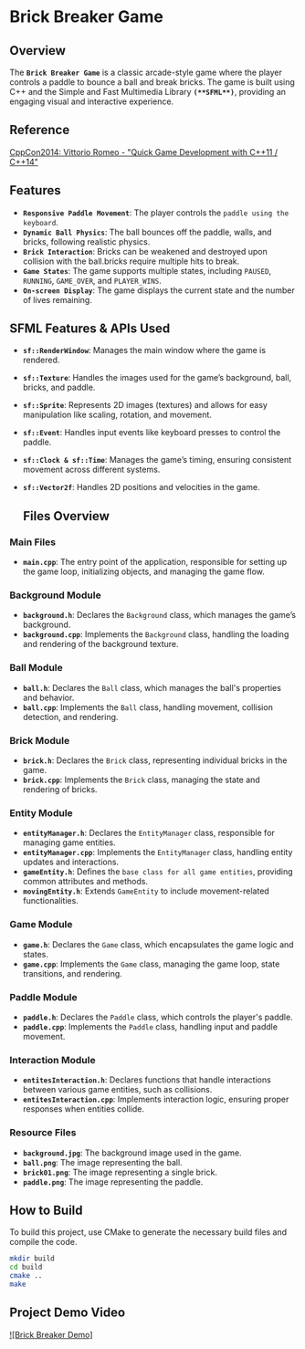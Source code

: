 # Brick Breaker Game

## Overview
The **`Brick Breaker Game`** is a classic arcade-style game where the player controls a paddle to bounce a ball and break bricks. The game is built using C++ and the Simple and Fast Multimedia Library **`(**SFML**)`**, providing an engaging visual and interactive experience.

## Reference
[CppCon2014: Vittorio Romeo - "Quick Game Development with C++11 / C++14"](https://www.youtube.com/watch?v=TC9zhufV_Z8)

## Features
- **`Responsive Paddle Movement`**: The player controls the `paddle using the keyboard`.
- **`Dynamic Ball Physics`**: The ball bounces off the paddle, walls, and bricks, following realistic physics.
- **`Brick Interaction`**: Bricks can be weakened and destroyed upon collision with the ball.bricks require multiple hits to break.
- **`Game States`**: The game supports multiple states, including `PAUSED`, `RUNNING`, `GAME_OVER`, and `PLAYER_WINS`.
- **`On-screen Display`**: The game displays the current state and the number of lives remaining.

## SFML Features & APIs Used

- **`sf::RenderWindow`**: Manages the main window where the game is rendered.
- **`sf::Texture`**: Handles the images used for the game’s background, ball, bricks, and paddle.
- **`sf::Sprite`**: Represents 2D images (textures) and allows for easy manipulation like scaling, rotation, and movement.
- **`sf::Event`**: Handles input events like keyboard presses to control the paddle.
- **`sf::Clock & sf::Time`**: Manages the game’s timing, ensuring consistent movement across different systems.
- **`sf::Vector2f`**: Handles 2D positions and velocities in the game.

  ## Files Overview

### Main Files
- **`main.cpp`**: The entry point of the application, responsible for setting up the game loop, initializing objects, and managing the game flow.

### Background Module
- **`background.h`**: Declares the `Background` class, which manages the game’s background.
- **`background.cpp`**: Implements the `Background` class, handling the loading and rendering of the background texture.

### Ball Module
- **`ball.h`**: Declares the `Ball` class, which manages the ball's properties and behavior.
- **`ball.cpp`**: Implements the `Ball` class, handling movement, collision detection, and rendering.

### Brick Module
- **`brick.h`**: Declares the `Brick` class, representing individual bricks in the game.
- **`brick.cpp`**: Implements the `Brick` class, managing the state and rendering of bricks.

### Entity Module
- **`entityManager.h`**: Declares the `EntityManager` class, responsible for managing game entities.
- **`entityManager.cpp`**: Implements the `EntityManager` class, handling entity updates and interactions.
- **`gameEntity.h`**: Defines the `base class for all game entities`, providing common attributes and methods.
- **`movingEntity.h`**: Extends `GameEntity` to include movement-related functionalities.

### Game Module
- **`game.h`**: Declares the `Game` class, which encapsulates the game logic and states.
- **`game.cpp`**: Implements the `Game` class, managing the game loop, state transitions, and rendering.

### Paddle Module
- **`paddle.h`**: Declares the `Paddle` class, which controls the player's paddle.
- **`paddle.cpp`**: Implements the `Paddle` class, handling input and paddle movement.

### Interaction Module
- **`entitesInteraction.h`**: Declares functions that handle interactions between various game entities, such as collisions.
- **`entitesInteraction.cpp`**: Implements interaction logic, ensuring proper responses when entities collide.

### Resource Files
- **`background.jpg`**: The background image used in the game.
- **`ball.png`**: The image representing the ball.
- **`brick01.png`**: The image representing a single brick.
- **`paddle.png`**: The image representing the paddle.

## How to Build
To build this project, use CMake to generate the necessary build files and compile the code.

```bash
mkdir build
cd build
cmake ..
make
```

## Project Demo Video

[![Brick Breaker Demo]](https://youtu.be/F7Q3LfNMGwM)
